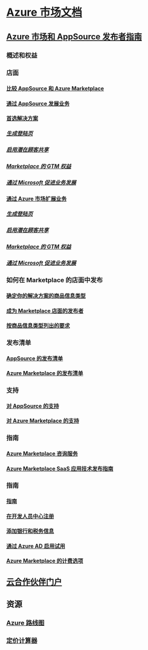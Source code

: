 # [Azure 市场文档](index.md)  

## [Azure 市场和 AppSource 发布者指南](./marketplace-publishers-guide.md)  
### 概述和权益  
### 店面  
#### [比较 AppSource 和 Azure Marketplace](./comparing-appsource-azure-marketplace.md)  
#### [通过 AppSource 发展业务](./grow-your-business-with-appsource.md) 
#### [首选解决方案](./preferred-solutions.md)
##### [生成登陆页](./build-your-landing-page.md)  
##### [启用潜在顾客共享](./enable-lead-sharing.md)  
##### [Marketplace 的 GTM 权益](./gtm-benefits.md)  
##### [通过 Microsoft 促进业务发展](./promote-your-business-with-microsoft.md)  
#### [通过 Azure 市场扩展业务](./grow-your-business-with-azure-marketplace.md)  
##### [生成登陆页](./build-your-landing-page.md)  
##### [启用潜在顾客共享](./enable-lead-sharing.md)  
##### [Marketplace 的 GTM 权益](./gtm-benefits.md)  
##### [通过 Microsoft 促进业务发展](./promote-your-business-with-microsoft.md)  

### 如何在 Marketplace 的店面中发布  
#### [确定你的解决方案的商品信息类型](./determine-your-listing-type.md)  
#### [成为 Marketplace 店面的发布者](./become-publisher.md)  
#### [按商品信息类型列出的要求](./listing-type-requirements.md)  

### 发布清单  
#### [AppSource 的发布清单](./publishing-checklist-appsource.md)  
#### [Azure Marketplace 的发布清单](./publishing-checklist-azure-marketplace.md)  

### 支持  
#### [对 AppSource 的支持](./support-appsource.md)  
#### [对 Azure Marketplace 的支持](./support-azure-marketplace.md)  

### 指南  
#### [Azure Marketplace 咨询服务](consulting-services.md)  
#### [Azure Marketplace SaaS 应用技术发布指南](marketplace-saas-applications-technical-publishing-guide.md) 

### 指南  
#### [指南](./guidelines.md)  
#### [在开发人员中心注册](./register-dev-center.md)  
#### [添加银行和税务信息](./add-bank-tax-info.md)  
#### [通过 Azure AD 启用试用](./enable-trial-using-azure-ad.md)  
#### [Azure Marketplace 的计费选项](./billing-options-azure-marketplace.md)  

## [云合作伙伴门户](./cloud-partner-portal/cloud-partner-portal-what-is-the-cloud-partner-portal.md)  

## 资源  
### [Azure 路线图](https://azure.microsoft.com/roadmap/)  
### [定价计算器](https://azure.microsoft.com/pricing/calculator/)  
